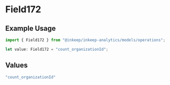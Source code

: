 # Field172

## Example Usage

```typescript
import { Field172 } from "@inkeep/inkeep-analytics/models/operations";

let value: Field172 = "count_organizationId";
```

## Values

```typescript
"count_organizationId"
```